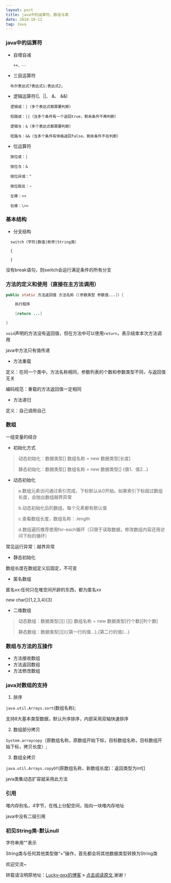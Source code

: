 ```yaml
---
layout: post
title: java中的运算符、数组与类
date: 2018-10-12
tag: Java
--- 
```


### java中的运算符

- 自增自减

  `++、--`

- 三目运算符

```
  布尔表达式?表达式1:表达式2;
```

- 逻辑运算符(|、||、 &、 &&)

```
  逻辑或：|（多个表达式都需要判断）

  短路或：||（当多个条件有一个返回true，剩余条件不再判断）

  逻辑与：&（多个表达式都需要判断）

  短路与：&&（当多个条件有体格返回false，剩余条件不在判断）
```

- 位运算符

```
  按位或：|

  按位与：&

  按位异或：^

  按位取反：~

  左移：<<

  右移：\>>
```

### 基本结构

- 分支结构

```
  switch（字符|数值|枚举|String类）

  {

  }
```

没有break语句，则switch会运行满足条件的所有分支

### 方法的定义和使用（直接在主方法调用）

```java
public static 方法返回值 方法名称（[参数类型 参数值...]）{

	执行程序
	
	[return ...]

}
```

`void`声明的方法没有返回值，但在方法中可以使用`return`，表示结束本次方法调用

java中方法只有值传递

- 方法重载

定义：在同一个类中，方法名称相同，参数列表的个数和参数类型不同，与返回值无关

编码规范：重载的方法返回值一定相同

- 方法递归

定义：自己调用自己

### 数组

一组变量的结合

- 初始化方式

> 动态初始化：数据类型[] 数组名称 = new 数据类型[长度]
> 
> 静态初始化：数据类型[] 数组名称 = new 数据类型[] {值1、值2...}

- 动态初始化

> a.数组元素访问通过索引完成，下标默认从0开始。如果索引下标超过数组长度，会抛出数组越界异常
> 
> b.动态初始化后的数组，每个元素都有默认值
> 
> c.查看数组长度，数组名称：.length
> 
> d.数组遍历推荐使用for-each循环（只限于读取数据，修改数组内容还用访问下标的循环）

常见运行异常：越界异常

- 静态初始化

数组长度在数组定义后固定，不可变

- 匿名数组

匿名xx:任何只在堆空间开辟的东西，都为匿名xx

new char[]{1,2,3,4}[3]

- 二维数组

> 动态数组：数据类型[][] []\[] 数组名称 = new 数据类型\[行个数][列个数]
> 
> 静态数组：数据类型[]\[]{{第一行的值...},{第二行的值}...}

### 数组与方法的互操作

- 方法接收数组
- 方法返回数组
- 方法修改数组

### java对数组的支持

1. 排序

`java.util.Arrays.sort`(数组名称);

支持8大基本类型数据，默认升序排序，内部采用双轴快速排序

2. 数组部分拷贝

`System.arraycopy`（原数组名称，原数组开始下标，目标数组名称，目标数组开始下标，拷贝长度）;

3. 数组全拷贝

`java.util.Arrays.copyOf`(原数组名称，新数组长度)：返回类型为int[]

java类集动态扩容就采用此方法



### 引用

堆内存别名，4字节，在栈上分配空间，指向一块堆内存地址

java中没有二级引用

### 初见String类-默认null

字符串用""表示

String类与任何其他类型做“+”操作，首先都会将其他数据类型转换为String类

欢迎交流~

转载请注明原地址：[Lucky-pxx的博客](http://www.bingoxin.top) » [点击阅读原文](http://www.bingoxin.top/2018/04/%E5%88%A4%E6%96%AD%E4%B8%A4%E4%B8%AA%E6%97%A0%E5%A4%B4%E7%BB%93%E7%82%B9%E7%9A%84%E5%8D%95%E9%93%BE%E8%A1%A8%E6%98%AF%E5%90%A6%E7%9B%B8%E4%BA%A4/),谢谢！